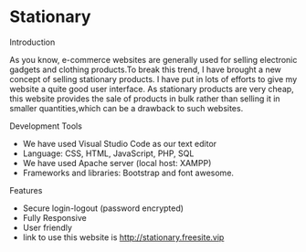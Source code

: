 # Stationary


Introduction

As you know, e-commerce websites are generally used for selling electronic gadgets and clothing products.To break this trend, I have brought a new concept of selling stationary products.
I have put in lots of efforts to give my website a quite good user interface. As stationary products are very cheap, this website provides the sale of products in bulk rather than selling it in smaller quantities,which can be a drawback to such websites. 

Development Tools

* We have used Visual Studio Code as our text editor
* Language: CSS, HTML, JavaScript, PHP, SQL
* We have used Apache server (local host: XAMPP)
* Frameworks and libraries: Bootstrap and font awesome.
 
Features

* Secure login-logout (password encrypted)
* Fully Responsive
* User friendly
* link to use this website is http://stationary.freesite.vip

